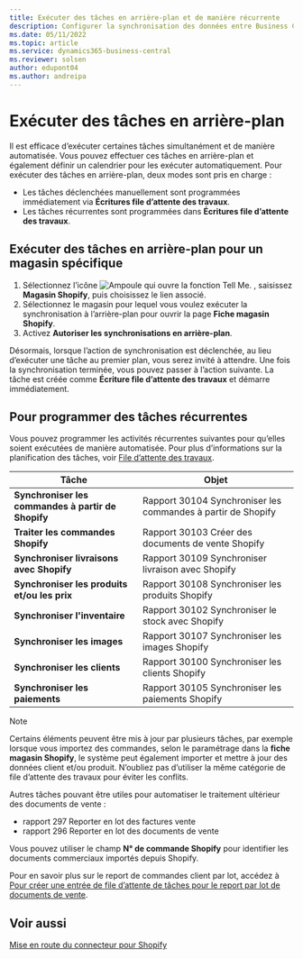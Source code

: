 ```yaml
---
title: Exécuter des tâches en arrière-plan et de manière récurrente
description: Configurer la synchronisation des données entre Business Central et Shopify en arrière-plan.
ms.date: 05/11/2022
ms.topic: article
ms.service: dynamics365-business-central
ms.reviewer: solsen
author: edupont04
ms.author: andreipa
---
```


# <a name="run-tasks-in-the-background"></a><a name="run-tasks-in-the-background"></a><a name="run-tasks-in-the-background"></a>Exécuter des tâches en arrière-plan

Il est efficace d’exécuter certaines tâches simultanément et de manière automatisée. Vous pouvez effectuer ces tâches en arrière-plan et également définir un calendrier pour les exécuter automatiquement. Pour exécuter des tâches en arrière-plan, deux modes sont pris en charge :

- Les tâches déclenchées manuellement sont programmées immédiatement via **Écritures file d’attente des travaux**.
- Les tâches récurrentes sont programmées dans **Écritures file d’attente des travaux**.

## <a name="run-tasks-in-the-background-for-a-specific-shop"></a><a name="run-tasks-in-the-background-for-a-specific-shop"></a><a name="run-tasks-in-the-background-for-a-specific-shop"></a>Exécuter des tâches en arrière-plan pour un magasin spécifique

1. Sélectionnez l’icône ![Ampoule qui ouvre la fonction Tell Me.](../media/ui-search/search_small.png "Dites-moi ce que vous voulez faire") , saisissez **Magasin Shopify**, puis choisissez le lien associé.
2. Sélectionnez le magasin pour lequel vous voulez exécuter la synchronisation à l’arrière-plan pour ouvrir la page **Fiche magasin Shopify**.
3. Activez **Autoriser les synchronisations en arrière-plan**.

Désormais, lorsque l’action de synchronisation est déclenchée, au lieu d’exécuter une tâche au premier plan, vous serez invité à attendre. Une fois la synchronisation terminée, vous pouvez passer à l’action suivante. La tâche est créée comme **Écriture file d’attente des travaux** et démarre immédiatement.

## <a name="to-schedule-recurring-tasks"></a><a name="to-schedule-recurring-tasks"></a><a name="to-schedule-recurring-tasks"></a>Pour programmer des tâches récurrentes

Vous pouvez programmer les activités récurrentes suivantes pour qu’elles soient exécutées de manière automatisée. Pour plus d’informations sur la planification des tâches, voir [File d’attente des travaux](../admin-job-queues-schedule-tasks.md).

|Tâche|Objet|
|------|------------|
|**Synchroniser les commandes à partir de Shopify**|Rapport 30104 Synchroniser les commandes à partir de Shopify|
|**Traiter les commandes Shopify**|Rapport 30103 Créer des documents de vente Shopify|
|**Synchroniser livraisons avec Shopify**|Rapport 30109 Synchroniser livraison avec Shopify|
|**Synchroniser les produits et/ou les prix**|Rapport 30108 Synchroniser les produits Shopify|
|**Synchroniser l'inventaire**|Rapport 30102 Synchroniser le stock avec Shopify|
|**Synchroniser les images**|Rapport 30107 Synchroniser les images Shopify|
|**Synchroniser les clients**|Rapport 30100 Synchroniser les clients Shopify|
|**Synchroniser les paiements**|Rapport 30105 Synchroniser les paiements Shopify|

> [!NOTE]
> Certains éléments peuvent être mis à jour par plusieurs tâches, par exemple lorsque vous importez des commandes, selon le paramétrage dans la **fiche magasin Shopify**, le système peut également importer et mettre à jour des données client et/ou produit. N’oubliez pas d’utiliser la même catégorie de file d’attente des travaux pour éviter les conflits.

Autres tâches pouvant être utiles pour automatiser le traitement ultérieur des documents de vente :

- rapport 297 Reporter en lot des factures vente
- rapport 296 Reporter en lot des documents de vente

Vous pouvez utiliser le champ **N° de commande Shopify** pour identifier les documents commerciaux importés depuis Shopify.

Pour en savoir plus sur le report de commandes client par lot, accédez à [Pour créer une entrée de file d’attente de tâches pour le report par lot de documents de vente](../ui-batch-posting.md#to-create-a-job-queue-entry-for-batch-posting-of-sales-orders).

## <a name="see-also"></a><a name="see-also"></a><a name="see-also"></a>Voir aussi

[Mise en route du connecteur pour Shopify](get-started.md)  

